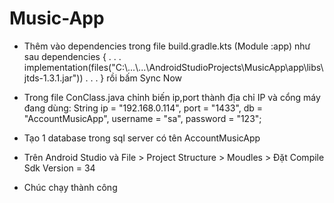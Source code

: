 # Music-App
- Thêm vào dependencies trong file build.gradle.kts (Module :app) như sau
  dependencies {
  . . .
  implementation(files("C:\\...\\...\\AndroidStudioProjects\\MusicApp\\app\\libs\\jtds-1.3.1.jar"))
  . . .
  }
  rồi bấm Sync Now


- Trong file ConClass.java chỉnh biến ip,port thành địa chỉ IP và cổng máy đang dùng:
  String ip = "192.168.0.114", port = "1433", db = "AccountMusicApp", username = "sa", password = "123";

- Tạo 1 database trong sql server có tên AccountMusicApp

- Trên Android Studio và File > Project Structure > Moudles > Đặt Compile Sdk Version = 34
- Chúc chạy thành công